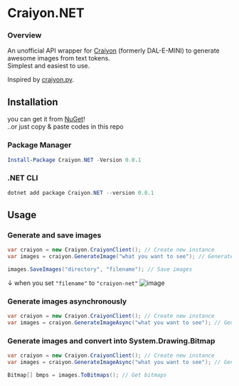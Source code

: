 # Craiyon.NET
### Overview
An unofficial API wrapper for [Craiyon](https://craiyon.com) (formerly DAL-E-MINI) to generate awesome images from text tokens.\
Simplest and easiest to use.

Inspired by [craiyon.py](https://github.com/FireHead90544/craiyon.py).

## Installation
you can get it from [NuGet](https://www.nuget.org/packages/Craiyon.NET)!\
..or just copy & paste codes in this repo
### Package Manager
```powershell
Install-Package Craiyon.NET -Version 0.0.1
```
### .NET CLI
```powershell
dotnet add package Craiyon.NET --version 0.0.1
```
## Usage
### Generate and save images
```csharp
var craiyon = new Craiyon.CraiyonClient(); // Create new instance
var images = craiyon.GenerateImage("what you want to see"); // Generate images

images.SaveImages("directory", "filename"); // Save images
```
↓ when you set `"filename"` to `"craiyon-net"`
![image](https://user-images.githubusercontent.com/78198198/185727898-ff38e600-5f80-47a3-9da3-21f9db7c8289.png)

### Generate images asynchronously
```csharp
var craiyon = new Craiyon.CraiyonClient(); // Create new instance
var images = craiyon.GenerateImageAsync("what you want to see"); // Generate images
```

### Generate images and convert into System.Drawing.Bitmap
```csharp
var craiyon = new Craiyon.CraiyonClient(); // Create new instance
var images = craiyon.GenerateImageAsync("what you want to see"); // Generate images

Bitmap[] bmps = images.ToBitmaps(); // Get bitmaps
```
